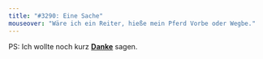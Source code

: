 ```yaml
---
title: "#3290: Eine Sache"
mouseover: "Wäre ich ein Reiter, hieße mein Pferd Vorbe oder Wegbe."
---
```


PS: 
Ich wollte noch kurz <a href="http://www.morast.eu/2014/09/21/neun-jahre/"><strong>Danke</strong></a> sagen.
